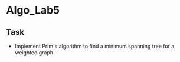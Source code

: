 # Algo_Lab5
## Task
 - Implement Prim's algorithm to find a minimum spanning tree for a weighted graph